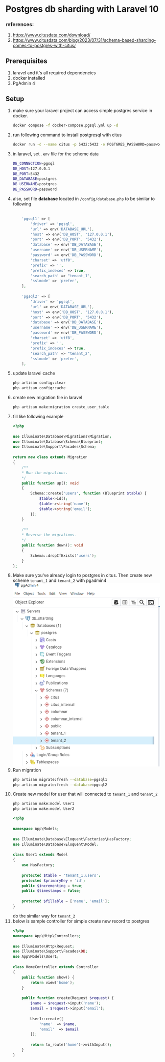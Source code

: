 # Postgres db sharding with Laravel 10
### references:
1. https://www.citusdata.com/download/
2. https://www.citusdata.com/blog/2023/07/31/schema-based-sharding-comes-to-postgres-with-citus/
## Prerequisites
1. laravel and it's all required dependencies
2. docker installed
3. PgAdmin 4

## Setup
1. make sure your laravel project can access simple postgres service in docker.
    ```bash
    docker compose -f docker-compose.pgsql.yml up -d
    ```
2. run following command to install postgresql with citus
    ```bash
    docker run -d --name citus -p 5432:5432 -e POSTGRES_PASSWORD=password citusdata/citus:12.1
    ```
3. in laravel, set `.env` file for the scheme data
    ```bash
    DB_CONNECTION=pgsql
    DB_HOST=127.0.0.1
    DB_PORT=5432
    DB_DATABASE=postgres
    DB_USERNAME=postgres
    DB_PASSWORD=password
    ```
4. also, set file **database** located in `/config/database.php` to be similar to following
    ```php
        
        'pgsql1' => [
            'driver' => 'pgsql',
            'url' => env('DATABASE_URL'),
            'host' => env('DB_HOST', '127.0.0.1'),
            'port' => env('DB_PORT', '5432'),
            'database' => env('DB_DATABASE'),
            'username' => env('DB_USERNAME'),
            'password' => env('DB_PASSWORD'),
            'charset' => 'utf8',
            'prefix' => '',
            'prefix_indexes' => true,
            'search_path' => "tenant_1",
            'sslmode' => 'prefer',
        ],
        
        'pgsql2' => [
            'driver' => 'pgsql',
            'url' => env('DATABASE_URL'),
            'host' => env('DB_HOST', '127.0.0.1'),
            'port' => env('DB_PORT', '5432'),
            'database' => env('DB_DATABASE'),
            'username' => env('DB_USERNAME'),
            'password' => env('DB_PASSWORD'),
            'charset' => 'utf8',
            'prefix' => '',
            'prefix_indexes' => true,
            'search_path' => "tenant_2",
            'sslmode' => 'prefer',
        ],
    ```
5. update laravel cache
    ```bash
    php artisan config:clear
    php artisan config:cache
    ```
6. create new migration file in laravel
    ```bash
    php artisan make:migration create_user_table
    ```
7. fill like following example
    ```php
    <?php

    use Illuminate\Database\Migrations\Migration;
    use Illuminate\Database\Schema\Blueprint;
    use Illuminate\Support\Facades\Schema;

    return new class extends Migration
    {
        /**
        * Run the migrations.
        */
        public function up(): void
        {
            Schema::create('users', function (Blueprint $table) {
                $table->id();
                $table->string('name');
                $table->string('email');
            });
        }

        /**
        * Reverse the migrations.
        */
        public function down(): void
        {
            Schema::dropIfExists('users');
        }
    };

    ```
8. Make sure you've already login to postgres in citus. Then create new scheme `tenant_1` and `tenant_2` with pgadmin4
    ![](/scheme-tenant.png)
9. Run migration
    ```bash
    php artisan migrate:fresh --database=pgsql1
    php artisan migrate:fresh --database=pgsql2
    ```
10. Create new model for user that will connected to `tenant_1` and `tenant_2`
    ```bash
    php artisan make:model User1
    php artisan make:model User2
    ```
    ```php
    <?php

    namespace App\Models;

    use Illuminate\Database\Eloquent\Factories\HasFactory;
    use Illuminate\Database\Eloquent\Model;

    class User1 extends Model
    {
        use HasFactory;

        protected $table = 'tenant_1.users';
        protected $primaryKey = 'id';
        public $incrementing = true;
        public $timestamps = false;

        protected $fillable = ['name', 'email'];
    }
    ```
    do the similar way for `tenant_2`
11. below is sample controller for simple create new record to postgres
    ```php
    <?php
    namespace App\Http\Controllers;

    use Illuminate\Http\Request;
    use Illuminate\Support\Facades\DB;
    use App\Models\User1;

    class HomeController extends Controller
    {
        public function show() {
            return view('home');
        }
        
        public function create(Request $request) {
            $name = $request->input('name');
            $email = $request->input('email');

            User1::create([
                'name'  => $name,
                'email'  => $email
            ]);

            return to_route('home')->withInput();
        }
    }

    ```